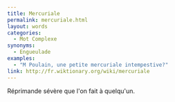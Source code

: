 ```yaml
---
title: Mercuriale
permalink: mercuriale.html
layout: words
categories:
  - Mot Complexe
synonyms:
  - Engueulade
examples:
  - "M Poulain, une petite mercuriale intempestive?"
link: http://fr.wiktionary.org/wiki/mercuriale
---
```


Réprimande sévère que l'on fait à quelqu'un.
